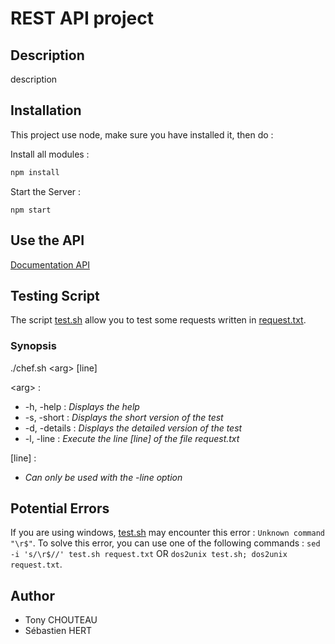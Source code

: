 # **REST API project**

## **Description**

description

## **Installation**

This project use node, make sure you have installed it, then do :

Install all modules : 

```bash
npm install
```

Start the Server :
```
npm start
```

## **Use the API**

[Documentation API](./tests/DOC.MD)

## **Testing Script**

The script [test.sh](test.sh) allow you to test some requests written in [request.txt](request.txt).

### Synopsis

./chef.sh \<arg> [line]

\<arg> :
* -h, -help : *Displays the help*
* -s, -short : *Displays the short version of the test*
* -d, -details : *Displays the detailed version of the test*
* -l, -line : *Execute the line [line] of the file request.txt*

[line] :

* *Can only be used with the -line option*

## **Potential Errors**

If you are using windows, [test.sh](test.sh) may encounter this error :
```Unknown command "\r$"```. To solve this error, you can use one of the following commands : ```sed -i 's/\r$//' test.sh request.txt``` OR ```dos2unix test.sh; dos2unix request.txt```.

## **Author**

* Tony CHOUTEAU
* Sébastien HERT